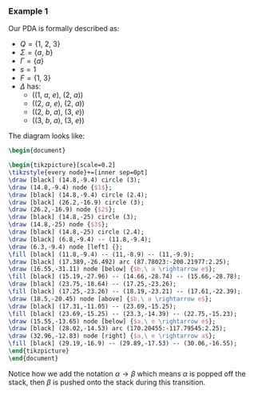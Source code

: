 ### Example 1
Our PDA is formally described as:
- $Q = \big\{1,\ 2,\ 3\big\}$
- $\Sigma = \big\{a,\ b\big\}$
- $\Gamma = \big\{a\big\}$
- $s = 1$
- $F = \big\{1,\ 3\big\}$
- $\Delta$ has:
	- $\big((1,\ a,\ e), \ (2,\ a)\big)$
	- $\big((2,\ a,\ e), \ (2,\ a)\big)$
	- $\big((2,\ b,\ a), \ (3,\ e)\big)$
	- $\big((3,\ b,\ a), \ (3,\ e)\big)$

The diagram looks like:
```tikz
\begin{document}

\begin{tikzpicture}[scale=0.2]
\tikzstyle{every node}+=[inner sep=0pt]
\draw [black] (14.8,-9.4) circle (3);
\draw (14.8,-9.4) node {$1$};
\draw [black] (14.8,-9.4) circle (2.4);
\draw [black] (26.2,-16.9) circle (3);
\draw (26.2,-16.9) node {$2$};
\draw [black] (14.8,-25) circle (3);
\draw (14.8,-25) node {$3$};
\draw [black] (14.8,-25) circle (2.4);
\draw [black] (6.8,-9.4) -- (11.8,-9.4);
\draw (6.3,-9.4) node [left] {};
\fill [black] (11.8,-9.4) -- (11,-8.9) -- (11,-9.9);
\draw [black] (17.389,-26.492) arc (87.78023:-200.21977:2.25);
\draw (16.55,-31.11) node [below] {$b,\ a \rightarrow e$};
\fill [black] (15.19,-27.96) -- (14.66,-28.74) -- (15.66,-28.78);
\draw [black] (23.75,-18.64) -- (17.25,-23.26);
\fill [black] (17.25,-23.26) -- (18.19,-23.21) -- (17.61,-22.39);
\draw (18.5,-20.45) node [above] {$b,\ a \rightarrow e$};
\draw [black] (17.31,-11.05) -- (23.69,-15.25);
\fill [black] (23.69,-15.25) -- (23.3,-14.39) -- (22.75,-15.23);
\draw (15.55,-13.65) node [below] {$a,\ e \rightarrow e$};
\draw [black] (28.02,-14.53) arc (170.20455:-117.79545:2.25);
\draw (32.96,-12.83) node [right] {$a,\ e \rightarrow a$};
\fill [black] (29.19,-16.9) -- (29.89,-17.53) -- (30.06,-16.55);
\end{tikzpicture}
\end{document}
```
Notice how we add the notation $\alpha \rightarrow \beta$ which means $\alpha$ is popped off the stack, then $\beta$ is pushed onto the stack during this transition.











